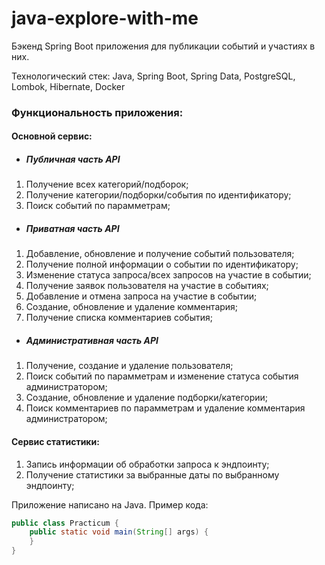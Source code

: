 # java-explore-with-me 
Бэкенд Spring Boot приложения для публикации событий и участиях в них.

Технологический стек: Java, Spring Boot, Spring Data, PostgreSQL, Lombok, Hibernate, Docker

### Функциональность приложения:
#### Основной сервис:
* ##### Публичная часть API
1. Получение всех категорий/подборок;
2. Получение категории/подборки/события по идентификатору;
3. Поиск событий по парамметрам;
   
* ##### Приватная часть API
1. Добавление, обновление и получение событий пользователя;
2. Получение полной информации о событии по идентификатору;
3. Изменение статуса запроса/всех запросов на участие в событии;
4. Получение заявок пользователя на участие в событиях;
5. Добавление и отмена запроса на участие в событии;
6. Создание, обновление и удаление комментария;
7. Получение списка комментариев события;
    
* ##### Административная часть API
1. Получение, создание и удаление пользователя;
2. Поиск событий по парамметрам и изменение статуса события администратором;
3. Создание, обновление и удаление подборки/категории;
4. Поиск комментариев по парамметрам и удаление комментария администратором;

#### Сервис статистики:
1. Запись информации об обработки запроса к эндпоинту;
2. Получение статистики за выбранные даты по выбранному эндпоинту;

Приложение написано на Java. Пример кода:
```java
public class Practicum {
    public static void main(String[] args) {
    }
}
```
